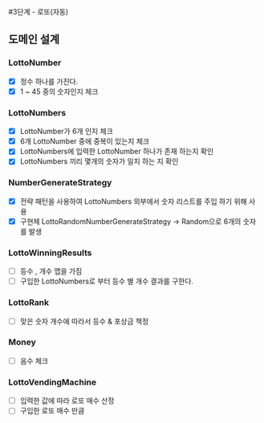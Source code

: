 #3단계 - 로또(자동)

## 도메인 설계
### LottoNumber
- [x] 정수 하나를 가진다.
- [x] 1 ~ 45 중의 숫자인지 체크

### LottoNumbers
- [x] LottoNumber가 6개 인지 체크
- [x] 6개 LottoNumber 중에 중복이 있는지 체크
- [x] LottoNumbers에 입력한 LottoNumber 하나가 존재 하는지 확인
- [x] LottoNumbers 끼리 몇개의 숫자가 일치 하는 지 확인

### NumberGenerateStrategy
- [x] 전략 패턴을 사용하여 LottoNumbers 외부에서 숫자 리스트를 주입 하기 위해 사용
- [x] 구현체 LottoRandomNumberGenerateStrategy -> Random으로 6개의 숫자를 발생

### LottoWinningResults
- [ ] 등수 , 개수 맵을 가짐
- [ ] 구입한 LottoNumbers로 부터 등수 별 개수 결과를 구한다.

### LottoRank
- [ ] 맞은 숫자 개수에 따라서 등수 & 포상금 책정

### Money
- [ ] 음수 체크

### LottoVendingMachine
- [ ] 입력한 값에 따라 로또 매수 산정
- [ ] 구입한 로또 매수 만큼 
